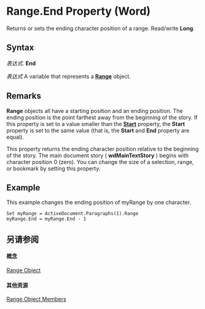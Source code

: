 
# Range.End Property (Word)

Returns or sets the ending character position of a range. Read/write  **Long**.


## Syntax

 _表达式_. **End**

 _表达式_ A variable that represents a **[Range](15a7a1c4-5f3f-5b6e-60e9-29688de3f274.md)** object.


## Remarks

 **Range** objects all have a starting position and an ending position. The ending position is the point farthest away from the beginning of the story. If this property is set to a value smaller than the **[Start](aadedbb7-1ee2-9e5a-296d-0ebe25b6d8f4.md)** property, the **Start** property is set to the same value (that is, the **Start** and **End** property are equal).

This property returns the ending character position relative to the beginning of the story. The main document story ( **wdMainTextStory** ) begins with character position 0 (zero). You can change the size of a selection, range, or bookmark by setting this property.


## Example

This example changes the ending position of myRange by one character.


```
Set myRange = ActiveDocument.Paragraphs(1).Range 
myRange.End = myRange.End - 1
```


## 另请参阅


#### 概念


[Range Object](15a7a1c4-5f3f-5b6e-60e9-29688de3f274.md)
#### 其他资源


[Range Object Members](http://msdn.microsoft.com/library/3c4a36d9-2a80-5aaf-827b-275a52bfa193%28Office.15%29.aspx)